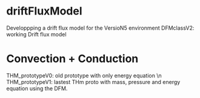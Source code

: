 # driftFluxModel
Developpping a drift flux model for the VersioN5 environment
DFMclassV2: working Drift flux model

# Convection + Conduction
THM_prototypeV0: old prototype with only energy equation \n
THM_prototypeV1: lastest THm proto with mass, pressure and energy equation using the DFM.
